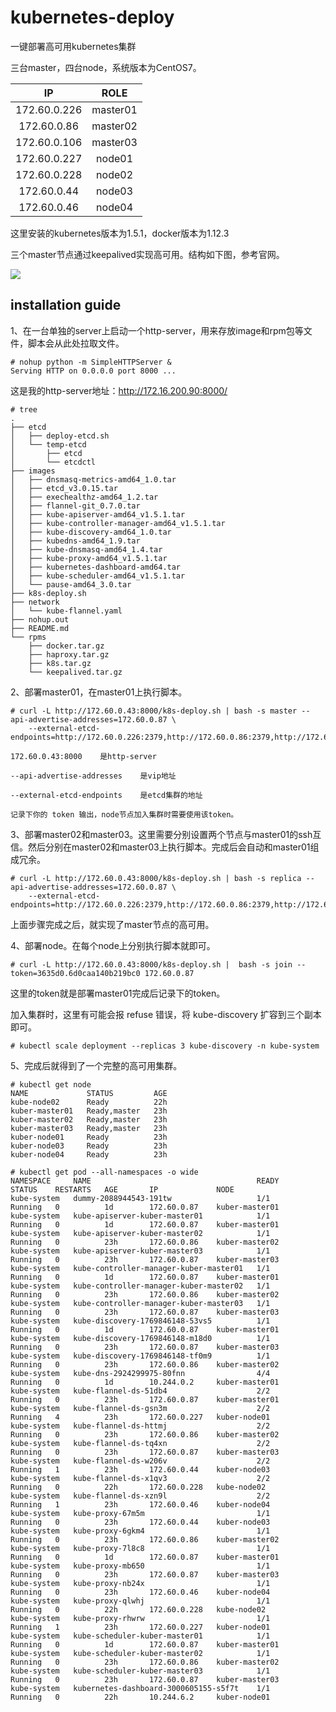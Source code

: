 # kubernetes-deploy
一键部署高可用kubernetes集群

三台master，四台node，系统版本为CentOS7。

| IP            | ROLE          | 
|:-------------:|:-------------:| 
| 172.60.0.226  | master01      | 
| 172.60.0.86   | master02      |   
| 172.60.0.106  | master03      |  
| 172.60.0.227  | node01        | 
| 172.60.0.228  | node02        |   
| 172.60.0.44   | node03        |  
| 172.60.0.46   | node04        |

这里安装的kubernetes版本为1.5.1，docker版本为1.12.3

三个master节点通过keepalived实现高可用。结构如下图，参考官网。

![](http://kubernetes.io/images/docs/ha.svg)

## installation guide

1、在一台单独的server上启动一个http-server，用来存放image和rpm包等文件，脚本会从此处拉取文件。
```
# nohup python -m SimpleHTTPServer &
Serving HTTP on 0.0.0.0 port 8000 ...
```
这是我的http-server地址：http://172.16.200.90:8000/ 
```
# tree 
.
├── etcd
│   ├── deploy-etcd.sh
│   └── temp-etcd
│       ├── etcd
│       └── etcdctl
├── images
│   ├── dnsmasq-metrics-amd64_1.0.tar
│   ├── etcd_v3.0.15.tar
│   ├── exechealthz-amd64_1.2.tar
│   ├── flannel-git_0.7.0.tar
│   ├── kube-apiserver-amd64_v1.5.1.tar
│   ├── kube-controller-manager-amd64_v1.5.1.tar
│   ├── kube-discovery-amd64_1.0.tar
│   ├── kubedns-amd64_1.9.tar
│   ├── kube-dnsmasq-amd64_1.4.tar
│   ├── kube-proxy-amd64_v1.5.1.tar
│   ├── kubernetes-dashboard-amd64.tar
│   ├── kube-scheduler-amd64_v1.5.1.tar
│   └── pause-amd64_3.0.tar
├── k8s-deploy.sh
├── network
│   └── kube-flannel.yaml
├── nohup.out
├── README.md
└── rpms
    ├── docker.tar.gz
    ├── haproxy.tar.gz
    ├── k8s.tar.gz
    └── keepalived.tar.gz
```

2、部署master01，在master01上执行脚本。
```
# curl -L http://172.60.0.43:8000/k8s-deploy.sh | bash -s master --api-advertise-addresses=172.60.0.87 \
	--external-etcd-endpoints=http://172.60.0.226:2379,http://172.60.0.86:2379,http://172.60.0.106:2379

172.60.0.43:8000 	是http-server

--api-advertise-addresses 	 是vip地址

--external-etcd-endpoints 	 是etcd集群的地址

记录下你的 token 输出，node节点加入集群时需要使用该token。
```

3、部署master02和master03。这里需要分别设置两个节点与master01的ssh互信。然后分别在master02和master03上执行脚本。完成后会自动和master01组成冗余。
```
# curl -L http://172.60.0.43:8000/k8s-deploy.sh | bash -s replica --api-advertise-addresses=172.60.0.87 \
	--external-etcd-endpoints=http://172.60.0.226:2379,http://172.60.0.86:2379,http://172.60.0.106:2379
```

上面步骤完成之后，就实现了master节点的高可用。

4、部署node。在每个node上分别执行脚本就即可。
```
# curl -L http://172.60.0.43:8000/k8s-deploy.sh |  bash -s join --token=3635d0.6d0caa140b219bc0 172.60.0.87   	
```

这里的token就是部署master01完成后记录下的token。

加入集群时，这里有可能会报 refuse 错误，将 kube-discovery 扩容到三个副本即可。

```
# kubectl scale deployment --replicas 3 kube-discovery -n kube-system 
```

5、完成后就得到了一个完整的高可用集群。
```
# kubectl get node
NAME             STATUS         AGE
kube-node02      Ready          22h
kuber-master01   Ready,master   23h
kuber-master02   Ready,master   23h
kuber-master03   Ready,master   23h
kuber-node01     Ready          23h
kuber-node03     Ready          23h
kuber-node04     Ready          23h

# kubectl get pod --all-namespaces -o wide
NAMESPACE     NAME                                     READY     STATUS    RESTARTS   AGE       IP             NODE
kube-system   dummy-2088944543-191tw                   1/1       Running   0          1d        172.60.0.87    kuber-master01
kube-system   kube-apiserver-kuber-master01            1/1       Running   0          1d        172.60.0.87    kuber-master01
kube-system   kube-apiserver-kuber-master02            1/1       Running   0          23h       172.60.0.86    kuber-master02
kube-system   kube-apiserver-kuber-master03            1/1       Running   0          23h       172.60.0.87    kuber-master03
kube-system   kube-controller-manager-kuber-master01   1/1       Running   0          1d        172.60.0.87    kuber-master01
kube-system   kube-controller-manager-kuber-master02   1/1       Running   0          23h       172.60.0.86    kuber-master02
kube-system   kube-controller-manager-kuber-master03   1/1       Running   0          23h       172.60.0.87    kuber-master03
kube-system   kube-discovery-1769846148-53vs5          1/1       Running   0          1d        172.60.0.87    kuber-master01
kube-system   kube-discovery-1769846148-m18d0          1/1       Running   0          23h       172.60.0.87    kuber-master03
kube-system   kube-discovery-1769846148-tf0m9          1/1       Running   0          23h       172.60.0.86    kuber-master02
kube-system   kube-dns-2924299975-80fnn                4/4       Running   0          1d        10.244.0.2     kuber-master01
kube-system   kube-flannel-ds-51db4                    2/2       Running   0          23h       172.60.0.87    kuber-master01
kube-system   kube-flannel-ds-gsn3m                    2/2       Running   4          23h       172.60.0.227   kuber-node01
kube-system   kube-flannel-ds-httmj                    2/2       Running   0          23h       172.60.0.86    kuber-master02
kube-system   kube-flannel-ds-tq4xn                    2/2       Running   0          23h       172.60.0.87    kuber-master03
kube-system   kube-flannel-ds-w206v                    2/2       Running   1          23h       172.60.0.44    kuber-node03
kube-system   kube-flannel-ds-x1qv3                    2/2       Running   0          22h       172.60.0.228   kube-node02
kube-system   kube-flannel-ds-xzn9l                    2/2       Running   1          23h       172.60.0.46    kuber-node04
kube-system   kube-proxy-67m5m                         1/1       Running   0          23h       172.60.0.44    kuber-node03
kube-system   kube-proxy-6gkm4                         1/1       Running   0          23h       172.60.0.86    kuber-master02
kube-system   kube-proxy-7l8c8                         1/1       Running   0          1d        172.60.0.87    kuber-master01
kube-system   kube-proxy-mb650                         1/1       Running   0          23h       172.60.0.87    kuber-master03
kube-system   kube-proxy-nb24x                         1/1       Running   0          23h       172.60.0.46    kuber-node04
kube-system   kube-proxy-qlwhj                         1/1       Running   0          22h       172.60.0.228   kube-node02
kube-system   kube-proxy-rhwrw                         1/1       Running   1          23h       172.60.0.227   kuber-node01
kube-system   kube-scheduler-kuber-master01            1/1       Running   0          1d        172.60.0.87    kuber-master01
kube-system   kube-scheduler-kuber-master02            1/1       Running   0          23h       172.60.0.86    kuber-master02
kube-system   kube-scheduler-kuber-master03            1/1       Running   0          23h       172.60.0.87    kuber-master03
kube-system   kubernetes-dashboard-3000605155-s5f7t    1/1       Running   0          22h       10.244.6.2     kuber-node01
```